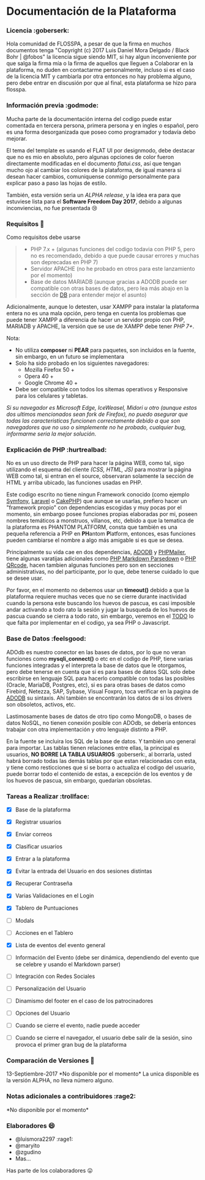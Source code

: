# Documentación de la Plataforma

### Licencia :goberserk:
Hola comunidad de FLOSSPA, a pesar de que la firma en muchos documentos tenga "Copyright (c) 2017 Luis Daniel Mora Delgado / Black Bohr | @fobos" la licencia sigue siendo MIT, si hay algun inconveniente por que salga la firma mía o la firma de aquellos que lleguen a Colaborar en la plataforma, no duden en contactarme personalmente, incluso si es el caso de la licencia MIT y cambiarla por otra entonces no hay problema alguno, pero debe entrar en discusión por que al final, esta plataforma se hizo para flosspa.

### Información previa :godmode:
Mucha parte de la documentación interna del codigo puede estar comentada en tercera persona, primera persona y en ingles o español, pero es una forma desorganizada que poseo como programador y todavía debo mejorar.

El tema del template es usando el FLAT UI por designmodo, debe destacar que no es mio en absoluto, pero algunas opciones de color fueron directamente modificadas en el documento _flatui.css_, así que tengan mucho ojo al cambiar los colores de la plataforma, de igual manera si desean hacer cambios, comuniquense conmigo personalmente para explicar paso a paso las hojas de estilo.

También, esta versión seria un _ALPHA release_, y la idea era para que estuviese lista para el __Software Freedom Day 2017__, debido a algunas inconviencias, no fue presentada :cry:

### Requisitos :wolf:
Como requisitos debe usarse

> * PHP 7.x + (algunas funciones del codigo todavia con PHP 5, pero no es recomendado, debido a que puede causar errores y muchas son deprecadas en PHP 7)
> * Servidor APACHE (no he probado en otros para este lanzamiento por el momento)
> * Base de datos MARIADB (aunque gracias a ADODB puede ser compatible con otras bases de datos, pero lea más abajo en la sección de [DB](#DB) para entender mejor el asunto)

Adicionalmente, aunque lo detesten, usar XAMPP para instalar la plataforma entera no es una mala opción, pero tenga en cuenta los problemas que puede tener XAMPP a diferencia de hacer un servidor propio con PHP, MARIADB y APACHE, la versión que se use de XAMPP debe tener _PHP 7+_.

Nota:
* No utiliza __composer__ ni __PEAR__ para paquetes, son incluidos en la fuente, sin embargo, en un futuro se implementara
* Solo ha sido probado en los siguientes navegadores:
	* Mozilla Firefox 50 +
	* Opera 40 +
	* Google Chrome 40 +
* Debe ser compatible con todos los sitemas operativos y Responsive para los celulares y tabletas.

_Si su navegador es Microsoft Edge, IceWeasel, Midori u otro (aunque estos dos ultimos mencionados sean fork de Firefox), no puedo asegurar que todas las caracteristicas funcionen correctamente debido a que son navegadores que no uso o simplemente no he probado, cualquier bug, informarme seria la mejor solución_.

### Explicación de PHP :hurtrealbad:
No es un uso directo de PHP para hacer la página WEB, como tal, sigo utilizando el esquema del cliente _(CSS, HTML, JS)_ para mostrar la página WEB como tal, si entran en el source, observaran solamente la sección de HTML y arriba ubicado, las funciones usadas en PHP.

Este codigo escrito no tiene ningun Framework conocido (como ejemplo [Symfony](https://symfony.com/), [Laravel](https://laravel.com/) o [CakePHP](https://cakephp.org/)) que aunque se usarlas, prefiero hacer un "framework propio" con dependencias escogidas y muy pocas por el momento, sin embargo posee funciones propias elaboradas por mi, poseen nombres temáticos a monstruos, villanos, etc, debido a que la tematica de la plataforma es PHANTOM PLATFORM, consta que también es una pequeña referencia a PHP en **PH**antom **P**latform, entonces, esas funciones pueden cambiarse el nombre a algo más amigable si es que se desea.

Principalmente su vida cae en dos dependencias, [ADODB](http://adodb.org/dokuwiki/doku.php) y [PHPMailer](https://github.com/PHPMailer/PHPMailer), tiene algunas varatijas adicionales como [PHP Markdown Parsedown](http://parsedown.org/) o [PHP QRcode](https://github.com/codemasher/php-qrcode), hacen tambien algunas funciones pero son en secciones administrativas, no del participante, por lo que, debe tenerse cuidado lo que se desee usar.

Por favor, en el momento no debemos usar un __timeout()__ debido a que la plataforma requiere muchas veces que no se cierre durante inactividad cuando la persona este buscando los huevos de pascua, es casi imposible andar activando a todo rato la sesión y jugar la busqueda de los huevos de pascua cuando se cierra a todo rato, sin embargo, veremos en el [TODO](#TODO) lo que falta por implementar en el codigo, ya sea PHP o Javascript.

### Base de Datos :feelsgood:
ADOdb es nuestro conector en las bases de datos, por lo que no veran funciones como __mysqli_connect()__ o etc en el codigo de PHP, tiene varias funciones integradas y el interpreta la base de datos que le otorgamos, pero debe tenerse en cuenta que si es para bases de datos SQL solo debe escribirse en lenguaje SQL para hacerlo compatible con todas las posibles (Oracle, MariaDB, Postgres, etc), si es para otras bases de datos como Firebird, Netezza, SAP, Sybase, Visual Foxpro, toca verificar en la pagina de [ADODB](http://adodb.org/dokuwiki/doku.php) su sintaxis. Ahí también se encontrarán los datos de si los drivers son obsoletos, activos, etc.

Lastimosamente bases de datos de otro tipo como MongoDB, o bases de datos NoSQL, no tienen conexión posible con ADOdb, se debería entonces trabajar con otra implementación y otro lenguaje distinto a PHP.

En la fuente se incluira los SQL de la base de datos. Y también uno general para importar. Las tablas tienen relaciones entre ellas, la principal es usuarios, **NO BORRE LA TABLA USUARIOS** :goberserk:, al borrarla, usted habrá borrado todas las demás tablas por que estan relacionadas con esta, y tiene como resticciones que si se borra o actualiza el codigo del usuario, puede borrar todo el contenido de estas, a excepción de los eventos y de los huevos de pascua, sin embargo, quedarían obsoletas.

### Tareas a Realizar :trollface:
- [x] Base de la plataforma
- [x] Registrar usuarios
- [x] Enviar correos
- [x] Clasificar usuarios
- [x] Entrar a la plataforma
- [x] Evitar la entrada del Usuario en dos sesiones distintas
- [x] Recuperar Contraseña
- [x] Varias Validaciones en el Login
- [x] Tablero de Puntuaciones
- [ ] Modals
- [ ] Acciones en el Tablero
- [x] Lista de eventos del evento general
- [ ] Información del Evento (debe ser dinámica, dependiendo del evento que se celebre y usando el Markdown parser)
- [ ] Integración con Redes Sociales
- [ ] Personalización del Usuario
- [ ] Dinamismo del footer en el caso de los patrocinadores
- [ ] Opciones del Usuario
- [ ] Cuando se cierre el evento, nadie puede acceder
- [ ] Cuando se cierre el navegador, el usuario debe salir de la sesión, sino provoca el primer gran bug de la plataforma


### Comparación de Versiones :japanese_ogre:
13-Septiembre-2017
\*No disponible por el momento\*
La unica disponible es la versión ALPHA, no lleva número alguno.

### Notas adicionales a contribuidores :rage2:
\*No disponible por el momento\*

### Elaboradores :smile:
* @luismora2297 :rage1:
* @maryito
* @zgudino
* Mas...

Has parte de los colaboradores :stuck_out_tongue:
